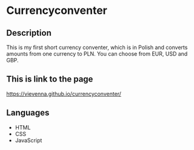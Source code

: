 # Currencyconventer

## Description

This is my first short currency conventer, which is in Polish and converts amounts from one currency to PLN. You can choose from EUR, USD and GBP.

## This is link to the page
https://vievenna.github.io/currencyconventer/

## Languages
- HTML
- CSS
- JavaScript
